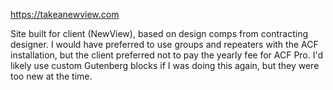 https://takeanewview.com

Site built for client (NewView), based on design comps from contracting designer. I would have preferred to use groups and repeaters with the ACF installation, but the client preferred not to pay the yearly fee for ACF Pro. I'd likely use custom Gutenberg blocks if I was doing this again, but they were too new at the time.
